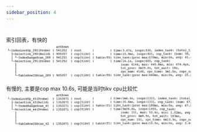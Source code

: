 ```yaml
---
sidebar_position: 4
---
```

#

索引回表，有快的
![insert案例](./img/索引回表1.jpg)

有慢的, 主要是cop max 10.6s, 可能是当时tikv cpu比较忙
![insert案例](./img/索引回表2.jpg)



















